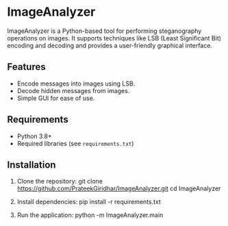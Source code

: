 # ImageAnalyzer

ImageAnalyzer is a Python-based tool for performing steganography operations on images. It supports techniques like LSB (Least Significant Bit) encoding and decoding and provides a user-friendly graphical interface.

## Features
- Encode messages into images using LSB.
- Decode hidden messages from images.
- Simple GUI for ease of use.

## Requirements
- Python 3.8+
- Required libraries (see `requirements.txt`)

## Installation
1. Clone the repository:
   git clone https://github.com/PrateekGiridhar/ImageAnalyzer.git
   cd ImageAnalyzer

2. Install dependencies:
    pip install -r requirements.txt

3. Run the application:
    python -m ImageAnalyzer.main